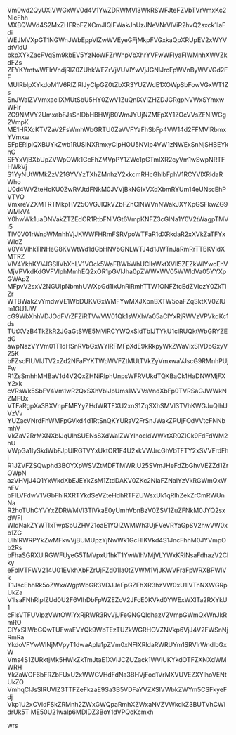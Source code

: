 Vm0wd2QyUXlVWGxWV0d4V1YwZDRWMVl3WkRSWFJteFZVbTVrVmxKc2NIcFhh
MXBQWVd4S2MxZHFRbFZXCmJIQlFWakJhUzJNeVNrVlViR2hvQ2sxck1IaFdi
WEJMVXpGT1NGWnJWbEppVlZwWVEyeGFjMkpFVGxkaQpXRUpEV2xWYVdtVldU
bkpXYkZacFVqSm9kbEV5YzNoWFZrWnpVbXhrYVFwWFIyaFlWMnhXWVZkdFZs
ZFYKYmtwWFlrVndjRlZ0ZUhkWFZrVjVUVlYwVjJGNlJrcFpWVnByWVVGd2FF
MUlRblpXYkdoM1V6RlZlRlJyClpGZ0tZbXR3YUZWdE1XOWpSbFowVGxWT1Zs
SnJWalZVVmxacllXMUtSbU5HY0ZwV1ZuQnlXVlZHZDJGRgpNVWxSYmxwWFlr
ZG9NMVY2UmxabFJsSnlDbHBHWjB0WmJYUjNZMFpXY1ZOcVVsZFNiWGg2VmpK
ME1HRXcKTVZaV2FsWmhWbGRTU0ZaVVFYaFhSbFp4VW14d2FFMVlRbmxYVmxw
SFpERlplQXBUYkZwb1RUSlNXRmxyClpHOU5NVlp4VW1zNWExSnNjSHBEYkhC
SFYxVjBXbUpZVWpOWk1GcFhZMVpPY1ZWc1pGTmlXR2cyVm1wSwpNRTFHWkVj
S1YyNUtWMkZzV21GYVYzTXhZMnhzY2xkcmRHcGhlbFphV1RCYVlXRldaRWho
U0d4WVZteHcKU0ZwRVJtdFNkM0JVVjBkNGIxVXdXbmRYUm14eUNscEhPVTVO
VmxreVZXMTRTMkpHV25OVGJIQkVZbFZhClNWVnNWakJXYXpGSFkwZG9WMkV4
Y0hwWk1uaDNVakZTZEdOR1RtbFNiVGt6VmpKNFZ3cGlNa1Y0V2tWagpTMVl5
TlV0V01rWnpWMnhhVjJKWWFHRmFSRVpoWTFaR1dXRkdaR2xXVkZaTFYxWldZ
V0V4VlhkTlNHeG8KVWtWd1dGbHNVbGNLWTJ4d1JWTnJaRmRrTTBKVldXMTRZ
VlV4YkhKYVJGSllVbXhLV1VOck5WaFBWbWhUCllsWktXVll5ZEZkWlYwcEhV
MjVPVkdKdGVFVlphMmhEQ2xOR1pGVlJha0pZWWxWV05WWldVa05YYXpGWApZ
MFpvV2sxV2NGUlpNbmhUWXpGd1IxUnRiRmhTTW1ONFZtcEdZVlozY0ZkTlZr
WTBWakZvYmdwVE1WbDUKVGxWMFYwMXJXbnBXTW5oaFZqSktXV0ZIUm1GU1JW
cG9WbXhhVDJOdFVrZFZiRTVwVW01Qk1sWXhVa05aClYxRjRWVzVPVkdKc1ds
TUtXVzB4TkZkR2JGaGtSWE5MVlRCYWQxSldTblJTYkU1clRUQktWbGRYZEdG
awpNazVYVm01T1dHSnRVbGxWYlRFMFpXdE9kRkpyWkZWaVIxSlVDbGxyV25K
bFZscFlUVlJTV2xZd2NFaFYKTWpWVFZtMUtTVkZyVmxwaVJscG9RMnhPUjFw
R1ZsSmhhMHBaV1d4V2QxZHNiRlphUnpsWFRVUkdTQXBaCk1HaDNWMjFXY2xk
cVRsWk5SbFV4Vm1wR2QxSXhVblJpUms1WVVsVndXbFp0TVRSaGJWWkNZMFUx
VTFaRgpXa3BXVnpFMFYyZHdWRTFXU2xnS1ZqSXhSMVl3TVhKWGJuQlhUVzVv
YUZacVNrdFhWMFpGVkd4d1RtSnQKYURaV2FrSnJWakZPUjFOdVVtcFNNbmhV
VkZaV2RrMXNXblJqUlhSUENsSXdWalZWYlhocldWWktXR0ZICk9FdFdWM2hU
VWpGa1IySkdWbFJpUlRGTVYxUktOR1F4U2xkVWJrcGhVbTFTY2xSVVFrdFhi
R1JZVFZSQwphd3BOYXpWSVZtMDFTMWRIU25SVmJHeFdZbGhvVEZZd1ZrOWpN
azVHVjJ4Q1YxWkdXbEJEYkZsM1ZtdDAKV0ZKc2NIaFZNalYzVkRGWmQxWnFV
bFlLVFdwV1VGbFhlRXRTYkdSeVZteHdhRTFZUWsxUk1qRlhZekZrCmRWUnNa
R2hoTUhCYVYxZDRWMVl3TlVkaE0yUmhVbnBzV0ZSV1ZuZFNkM0JYQ2sxdWFI
WldNakZYWTIxTwpSbUZHV21oaE1YQlZWMWh3UjFVeVRYaGpSV2hwVW0xb1ZG
UlhlRWRPYkZwMFkwVjBUMUpzYjNwWk1GcHIKVkd4S1JncFhhM0JYVmpOb2Rs
bFhaSGRXUlRGWFUyeG5TMVpxU1hkT1YwWlhVMjVLYWxKRlNsaFdhazV2Clky
eFplVTFWV214U01EVkhXbFZrUjFZd01Ia0tZVWM1VjJKWVFraFpWRXBPWlVk
T1JscEhhRk5oZWxaWgpWbGR3VDJJeFpGZFhXR3hzVW0xU1lVTnNXWGRpUkZa
V1lsaFNhRlpIZUd0U2F6VlhDbFpWZEZoV2JFcE0KVkd0YWExWXlTa2RXYkU1
cFlsVTFUVlpzVWtOWlYxRjRWR3RvVjJFeGNGQldhazV2VmpGWmQxWnJkRmRO
ClYxSllWbGQwTUFwaFVYQk9WbTEzTUZkWGRHOVZNVkp6VjJ4V2FWSnNjRmRa
YkdoVFYwWlNjMVpyT1dwaApla1pZVm0xNFlXRldaRWRUYm1SRVlrWndlbGxW
Vms4S1ZURktjMk5HWkZkTmJtaE1XVlJCZUZack1WVlUKYkdOTFZXNXdWMWRH
YkZaWGF6bFRZbFUxU2xWWGVHdFdNa3BHVjFod1VrMXVUVEZXYlhoVENtUkZO
VmhqClJsSlRUVlZ3TTFZeFkzaE9Sa3B5VDFaYVZXSlVWbkZWYm5CSFkyeFdj
Vkp1U2xCVldFSkZRMnh2ZWxGWQpaRmhXZWxaNVZVWkdkZ3BUTVhCWldrUk5T
ME50U21walp6MDlDZ3BoY1dVPQoKcmxh

wrs